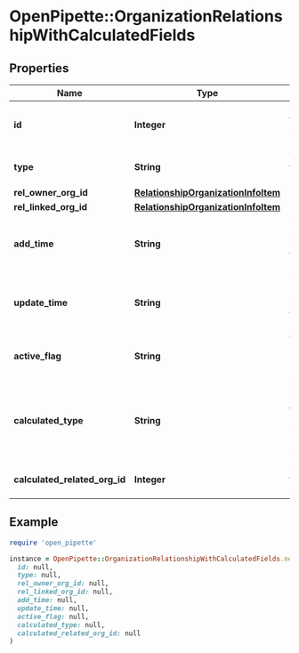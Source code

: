 # OpenPipette::OrganizationRelationshipWithCalculatedFields

## Properties

| Name | Type | Description | Notes |
| ---- | ---- | ----------- | ----- |
| **id** | **Integer** | The ID of the organization relationship | [optional] |
| **type** | **String** | The type of the relationship | [optional] |
| **rel_owner_org_id** | [**RelationshipOrganizationInfoItem**](RelationshipOrganizationInfoItem.md) |  | [optional] |
| **rel_linked_org_id** | [**RelationshipOrganizationInfoItem**](RelationshipOrganizationInfoItem.md) |  | [optional] |
| **add_time** | **String** | The creation date and time of the relationship | [optional] |
| **update_time** | **String** | The last updated date and time of the relationship | [optional] |
| **active_flag** | **String** | Whether the relationship is active or not | [optional] |
| **calculated_type** | **String** | The calculated type of the relationship with the linked organization | [optional] |
| **calculated_related_org_id** | **Integer** | The ID of the linked organization | [optional] |

## Example

```ruby
require 'open_pipette'

instance = OpenPipette::OrganizationRelationshipWithCalculatedFields.new(
  id: null,
  type: null,
  rel_owner_org_id: null,
  rel_linked_org_id: null,
  add_time: null,
  update_time: null,
  active_flag: null,
  calculated_type: null,
  calculated_related_org_id: null
)
```

